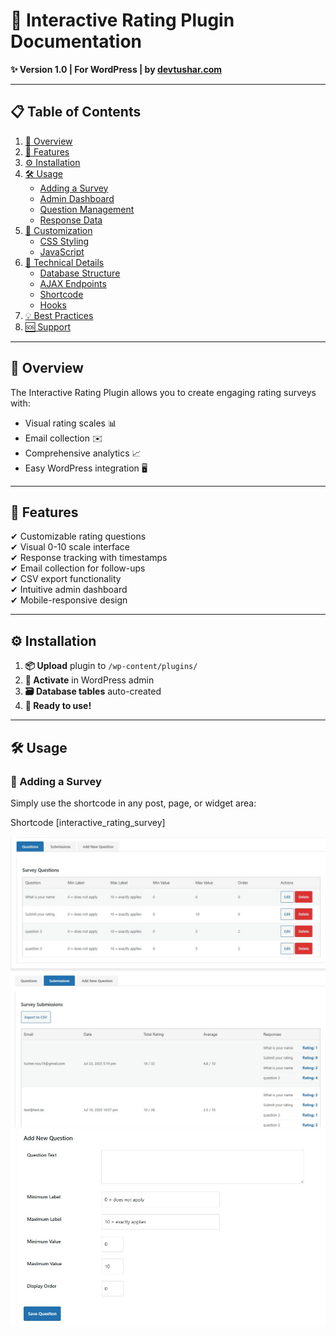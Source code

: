 # 📌 Interactive Rating Plugin Documentation  
**✨ Version 1.0 | For WordPress | by [devtushar.com](https://devtushar.com)**  

---

## 📋 Table of Contents  
1. [🌟 Overview](#-overview)  
2. [🚀 Features](#-features)  
3. [⚙️ Installation](#️-installation)  
4. [🛠️ Usage](#️-usage)  
   - [Adding a Survey](#-adding-a-survey)  
   - [Admin Dashboard](#-admin-dashboard)  
   - [Question Management](#-question-management)  
   - [Response Data](#-response-data)  
5. [🎨 Customization](#-customization)  
   - [CSS Styling](#-css-styling)  
   - [JavaScript](#-javascript)  
6. [🧠 Technical Details](#-technical-details)  
   - [Database Structure](#-database-structure)  
   - [AJAX Endpoints](#-ajax-endpoints)  
   - [Shortcode](#-shortcode)  
   - [Hooks](#-hooks)  
7. [💡 Best Practices](#-best-practices)  
8. [🆘 Support](#-support)  

---

## 🌟 Overview  
The Interactive Rating Plugin allows you to create engaging rating surveys with:  
- Visual rating scales 📊  
- Email collection ✉️  
- Comprehensive analytics 📈  
- Easy WordPress integration 🖥️  

---

## 🚀 Features  
✔ Customizable rating questions  
✔ Visual 0-10 scale interface  
✔ Response tracking with timestamps  
✔ Email collection for follow-ups  
✔ CSV export functionality  
✔ Intuitive admin dashboard  
✔ Mobile-responsive design  

---

## ⚙️ Installation  
1. **📦 Upload** plugin to `/wp-content/plugins/`  
2. **🔌 Activate** in WordPress admin  
3. **🗃️ Database tables** auto-created  
4. **🎉 Ready to use!**  

---

## 🛠️ Usage  

### 📝 Adding a Survey  
Simply use the shortcode in any post, page, or widget area:  

Shortcode
[interactive_rating_survey]

![Screenshot 1](https://raw.githubusercontent.com/satcse19/interactive-rating-plugin/1ee73b929b73aa3493ab4e24ff32d08164d2aa61/Screenshot_1.jpg)
![Screenshot 2](https://raw.githubusercontent.com/satcse19/interactive-rating-plugin/1ee73b929b73aa3493ab4e24ff32d08164d2aa61/Screenshot_2.jpg)
![Screenshot 3](https://raw.githubusercontent.com/satcse19/interactive-rating-plugin/1ee73b929b73aa3493ab4e24ff32d08164d2aa61/Screenshot_3.jpg)



